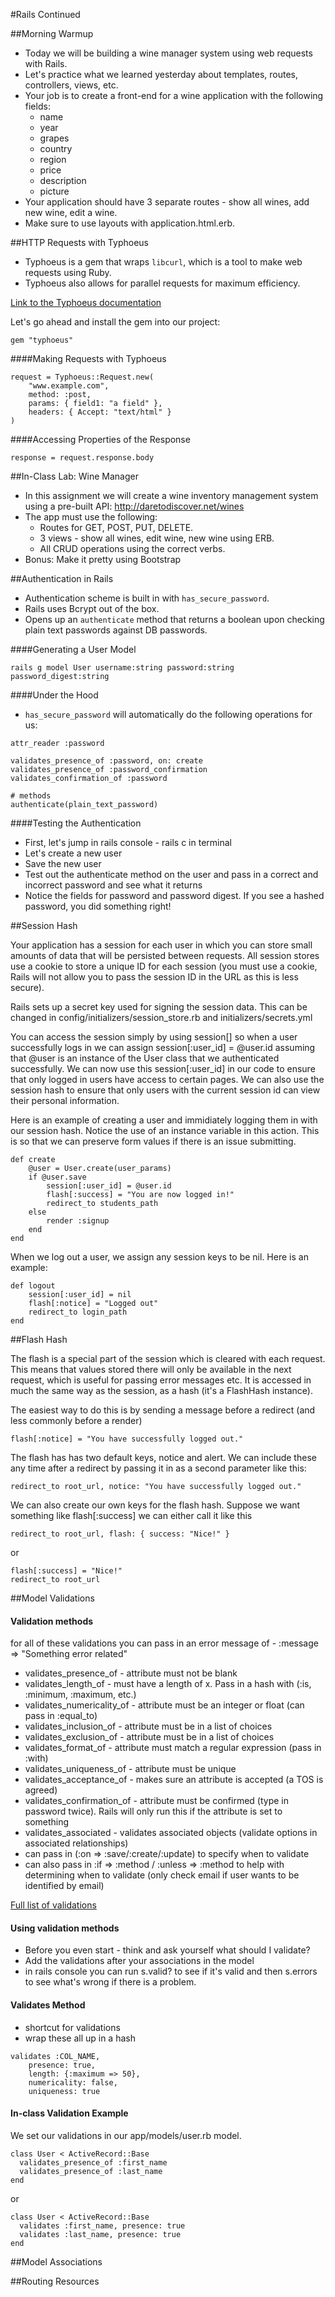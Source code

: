 #Rails Continued

##Morning Warmup
- Today we will be building a wine manager system using web requests with Rails.
- Let's practice what we learned yesterday about templates, routes, controllers, views, etc.
- Your job is to create a front-end for a wine application with the following fields:
	- name
	- year
	- grapes
	- country
	- region
	- price
	- description
	- picture
- Your application should have 3 separate routes - show all wines, add new wine, edit a wine.
- Make sure to use layouts with application.html.erb.

##HTTP Requests with Typhoeus
- Typhoeus is a gem that wraps `libcurl`, which is a tool to make web requests using Ruby.
- Typhoeus also allows for parallel requests for maximum efficiency.

[Link to the Typhoeus documentation](https://github.com/typhoeus/typhoeus)

Let's go ahead and install the gem into our project:

```
gem "typhoeus"
```

####Making Requests with Typhoeus

```
request = Typhoeus::Request.new(
	"www.example.com",
	method: :post,
	params: { field1: "a field" },
	headers: { Accept: "text/html" }
)
```

####Accessing Properties of the Response

```
response = request.response.body
```

##In-Class Lab: Wine Manager
- In this assignment we will create a wine inventory management system using a pre-built API: http://daretodiscover.net/wines
- The app must use the following:
	- Routes for GET, POST, PUT, DELETE.
	- 3 views - show all wines, edit wine, new wine using ERB.
	- All CRUD operations using the correct verbs.
- Bonus: Make it pretty using Bootstrap

##Authentication in Rails
- Authentication scheme is built in with `has_secure_password`.
- Rails uses Bcrypt out of the box.
- Opens up an `authenticate` method that returns a boolean upon checking plain text passwords against DB passwords.

####Generating a User Model

```
rails g model User username:string password:string password_digest:string
```

####Under the Hood
- `has_secure_password` will automatically do the following operations for us:

```
attr_reader :password

validates_presence_of :password, on: create
validates_presence_of :password_confirmation
validates_confirmation_of :password

# methods
authenticate(plain_text_password)
```

####Testing the Authentication

- First, let's jump in rails console - rails c in terminal
- Let's create a new user
- Save the new user
- Test out the authenticate method on the user and pass in a correct and incorrect password and see what it returns
- Notice the fields for password and password digest. If you see a hashed password, you did something right!

##Session Hash

Your application has a session for each user in which you can store small amounts of data that will be persisted between requests. All session stores use a cookie to store a unique ID for each session (you must use a cookie, Rails will not allow you to pass the session ID in the URL as this is less secure).

Rails sets up a secret key used for signing the session data. This can be changed in config/initializers/session_store.rb and initializers/secrets.yml

You can access the session simply by using session[] so when a user successfully logs in we can assign session[:user_id] = @user.id assuming that @user is an instance of the User class that we authenticated successfully. We can now use this session[:user_id] in our code to ensure that only logged in users have access to certain pages. We can also use the session hash to ensure that only users with the current session id can view their personal information.

Here is an example of creating a user and immidiately logging them in with our session hash. Notice the use of an instance variable in this action. This is so that we can preserve form values if there is an issue submitting.

```
def create
	@user = User.create(user_params)
	if @user.save
		session[:user_id] = @user.id
		flash[:success] = "You are now logged in!"
		redirect_to students_path
	else
		render :signup
	end
end
```

When we log out a user, we assign any session keys to be nil. Here is an example:

```
def logout
	session[:user_id] = nil
	flash[:notice] = "Logged out"
	redirect_to login_path
end
```

##Flash Hash

The flash is a special part of the session which is cleared with each request. This means that values stored there will only be available in the next request, which is useful for passing error messages etc. It is accessed in much the same way as the session, as a hash (it's a FlashHash instance).

The easiest way to do this is by sending a message before a redirect (and less commonly before a render)

```
flash[:notice] = "You have successfully logged out."
```

The flash has has two default keys, notice and alert. We can include these any time after a redirect by passing it in as a second parameter like this:

```
redirect_to root_url, notice: "You have successfully logged out."
``` 

We can also create our own keys for the flash hash. Suppose we want something like flash[:success] we can either call it like this

```
redirect_to root_url, flash: { success: "Nice!" }
```

or

```
flash[:success] = "Nice!" 
redirect_to root_url
```

##Model Validations

#### Validation methods

for all of these validations you can pass in an error message of - :message => "Something error related"

- validates_presence_of - attribute must not be blank
- validates_length_of - must have a length of x. Pass in a hash with (:is, :minimum, :maximum, etc.) 
- validates_numericality_of - attribute must be an integer or float (can pass in :equal_to)
- validates_inclusion_of - attribute must be in a list of choices 
- validates_exclusion_of - attribute must be in a list of choices 
- validates_format_of - attribute must match a regular expression (pass in :with)
- validates_uniqueness_of - attribute must be unique
- validates_acceptance_of - makes sure an attribute is accepted (a TOS is agreed)
- validates_confirmation_of - attribute must be confirmed (type in password twice). Rails will only run this if the attribute is set to something
- validates_associated - validates associated objects (validate options in associated relationships)
- can pass in (:on => :save/:create/:update) to specify when to validate
- can also pass in :if => :method / :unless => :method to help with determining when to validate (only check email if user wants to be identified by email)

[Full list of validations](http://guides.rubyonrails.org/active_record_validations.html)

#### Using validation methods

- Before you even start - think and ask yourself what should I validate?
- Add the validations after your associations in the model
- in rails console you can run s.valid? to see if it's valid and then s.errors to see what's wrong if there is a problem.

#### Validates Method

- shortcut for validations 
- wrap these all up in a hash

```
validates :COL_NAME, 
	presence: true, 
	length: {:maximum => 50}, 
	numericality: false, 
	uniqueness: true
```

#### In-class Validation Example

We set our validations in our app/models/user.rb model.

```
class User < ActiveRecord::Base
  validates_presence_of :first_name
  validates_presence_of :last_name
end
```

or

```
class User < ActiveRecord::Base
  validates :first_name, presence: true
  validates :last_name, presence: true
end
```

##Model Associations



##Routing Resources